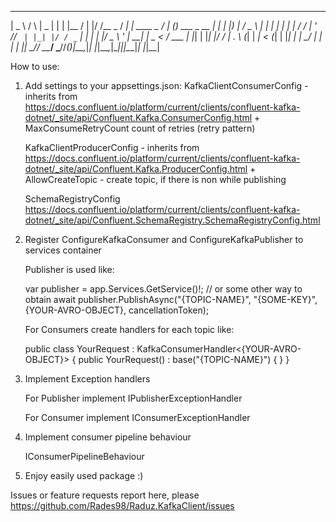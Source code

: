 ﻿  ____      _    ____  _   _ _____  _  __      __ _          ____ _ _            _   
 |  _ \    / \  |  _ \| | | |__  / | |/ /__ _ / _| | ____ _ / ___| (_) ___ _ __ | |_ 
 | |_) |  / _ \ | | | | | | | / /  | ' // _` | |_| |/ / _` | |   | | |/ _ \ '_ \| __|
 |  _ <  / ___ \| |_| | |_| |/ /_ _| . \ (_| |  _|   < (_| | |___| | |  __/ | | | |_ 
 |_| \_\/_/   \_\____/ \___//____(_)_|\_\__,_|_| |_|\_\__,_|\____|_|_|\___|_| |_|\__|


How to use:
1) Add settings to your appsettings.json:
	KafkaClientConsumerConfig 
		- inherits from https://docs.confluent.io/platform/current/clients/confluent-kafka-dotnet/_site/api/Confluent.Kafka.ConsumerConfig.html
		+ MaxConsumeRetryCount count of retries (retry pattern)

	KafkaClientProducerConfig 
		- inherits from https://docs.confluent.io/platform/current/clients/confluent-kafka-dotnet/_site/api/Confluent.Kafka.ProducerConfig.html
		+ AllowCreateTopic - create topic, if there is non while publishing

	SchemaRegistryConfig https://docs.confluent.io/platform/current/clients/confluent-kafka-dotnet/_site/api/Confluent.SchemaRegistry.SchemaRegistryConfig.html

2) Register ConfigureKafkaConsumer and ConfigureKafkaPublisher to services container
	
	Publisher is used like:

	var publisher = app.Services.GetService<IKafkaPublisher>()!; // or some other way to obtain
	await publisher.PublishAsync("{TOPIC-NAME}", "{SOME-KEY}", {YOUR-AVRO-OBJECT}, cancellationToken);


	For Consumers create handlers for each topic like: 

	public class YourRequest : KafkaConsumerHandler<{YOUR-AVRO-OBJECT}>
	{
		public YourRequest() : base("{TOPIC-NAME}")
		{
		}
	}

3) Implement Exception handlers
	
	For Publisher implement IPublisherExceptionHandler 

	For Consumer implement IConsumerExceptionHandler

4) Implement consumer pipeline behaviour

	IConsumerPipelineBehaviour 
	

5) Enjoy easily used package :)

Issues or feature requests report here, please https://github.com/Rades98/Raduz.KafkaClient/issues